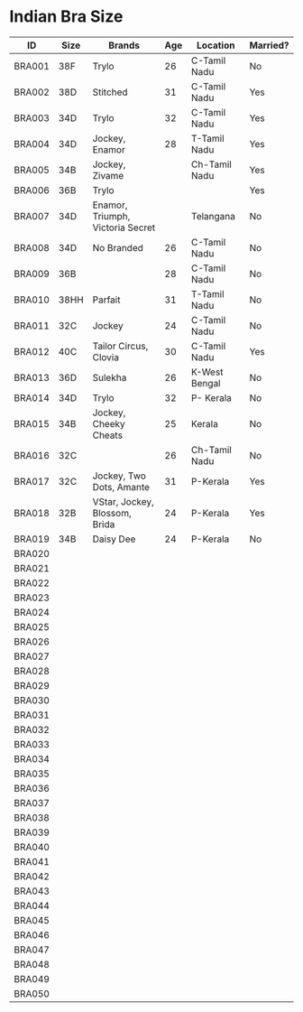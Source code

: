 # Indian Bra Size  

| ID | Size | Brands | Age | Location | Married? |
|----|------|--------|-----|----------|----------|
| BRA001 | 38F | Trylo | 26 | C-Tamil Nadu | No |
| BRA002 | 38D | Stitched | 31 | C-Tamil Nadu | Yes |
| BRA003 | 34D | Trylo | 32 | C-Tamil Nadu | Yes |
| BRA004 | 34D | Jockey, Enamor | 28 | T-Tamil Nadu | Yes |
| BRA005 | 34B | Jockey, Zivame | | Ch-Tamil Nadu | Yes |
| BRA006 | 36B | Trylo | |  | Yes |
| BRA007 | 34D | Enamor, Triumph, Victoria Secret | | Telangana | No |
| BRA008 | 34D | No Branded | 26 | C-Tamil Nadu | No |
| BRA009 | 36B |  | 28 | C-Tamil Nadu | No |
| BRA010 | 38HH | Parfait | 31 | T-Tamil Nadu | No |
| BRA011 | 32C | Jockey | 24 | C-Tamil Nadu | No |
| BRA012 | 40C | Tailor Circus, Clovia | 30 | C-Tamil Nadu | Yes |
| BRA013 | 36D | Sulekha | 26 | K-West Bengal | No |
| BRA014 | 34D | Trylo | 32 | P- Kerala | No |
| BRA015 | 34B | Jockey, Cheeky Cheats | 25 | Kerala | No |
| BRA016 | 32C |  | 26 | Ch-Tamil Nadu | No |
| BRA017 | 32C | Jockey, Two Dots, Amante | 31 | P-Kerala | Yes |
| BRA018 | 32B | VStar, Jockey, Blossom, Brida | 24 | P-Kerala | Yes |
| BRA019 | 34B | Daisy Dee | 24 | P-Kerala | No | 
| BRA020 |  | |
| BRA021 |  | |
| BRA022 |  | |
| BRA023 |  | |
| BRA024 |  | |
| BRA025 |  | |
| BRA026 |  | |
| BRA027 |  | |
| BRA028 |  | |
| BRA029 |  | |
| BRA030 |  | |
| BRA031 |  | |
| BRA032 |  | |
| BRA033 |  | |
| BRA034 |  | |
| BRA035 |  | |
| BRA036 |  | |
| BRA037 |  | |
| BRA038 |  | |
| BRA039 |  | |
| BRA040 |  | |
| BRA041 |  | |
| BRA042 |  | |
| BRA043 |  | |
| BRA044 |  | |
| BRA045 |  | |
| BRA046 |  | |
| BRA047 |  | |
| BRA048 |  | |
| BRA049 |  | |
| BRA050 |  | |
